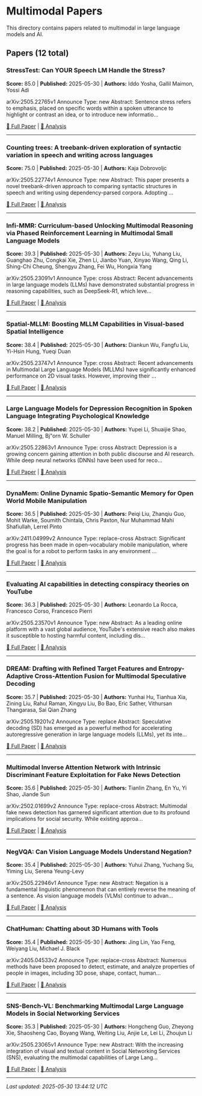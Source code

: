 # Multimodal Papers

This directory contains papers related to multimodal in large language models and AI.

## Papers (12 total)

### StressTest: Can YOUR Speech LM Handle the Stress?

**Score:** 85.0 | **Published:** 2025-05-30 | **Authors:** Iddo Yosha, Gallil Maimon, Yossi Adi

arXiv:2505.22765v1 Announce Type: new 
Abstract: Sentence stress refers to emphasis, placed on specific words within a spoken utterance to highlight or contrast an idea, or to introduce new informatio...

[📄 Full Paper](https://arxiv.org/abs/2505.22765) | [📝 Analysis](365b2cf7b09dc05260354b107db1cc13.md)

---

### Counting trees: A treebank-driven exploration of syntactic variation in speech and writing across languages

**Score:** 75.0 | **Published:** 2025-05-30 | **Authors:** Kaja Dobrovoljc

arXiv:2505.22774v1 Announce Type: new 
Abstract: This paper presents a novel treebank-driven approach to comparing syntactic structures in speech and writing using dependency-parsed corpora. Adopting ...

[📄 Full Paper](https://arxiv.org/abs/2505.22774) | [📝 Analysis](c835662b34dfbf99859be3bb249390e7.md)

---

### Infi-MMR: Curriculum-based Unlocking Multimodal Reasoning via Phased Reinforcement Learning in Multimodal Small Language Models

**Score:** 39.3 | **Published:** 2025-05-30 | **Authors:** Zeyu Liu, Yuhang Liu, Guanghao Zhu, Congkai Xie, Zhen Li, Jianbo Yuan, Xinyao Wang, Qing Li, Shing-Chi Cheung, Shengyu Zhang, Fei Wu, Hongxia Yang

arXiv:2505.23091v1 Announce Type: cross 
Abstract: Recent advancements in large language models (LLMs) have demonstrated substantial progress in reasoning capabilities, such as DeepSeek-R1, which leve...

[📄 Full Paper](https://arxiv.org/abs/2505.23091) | [📝 Analysis](05ce0e52026665c736d0e3a0bb9a788e.md)

---

### Spatial-MLLM: Boosting MLLM Capabilities in Visual-based Spatial Intelligence

**Score:** 38.4 | **Published:** 2025-05-30 | **Authors:** Diankun Wu, Fangfu Liu, Yi-Hsin Hung, Yueqi Duan

arXiv:2505.23747v1 Announce Type: cross 
Abstract: Recent advancements in Multimodal Large Language Models (MLLMs) have significantly enhanced performance on 2D visual tasks. However, improving their ...

[📄 Full Paper](https://arxiv.org/abs/2505.23747) | [📝 Analysis](2417f664e7b087e0ddffe2e058fdcd38.md)

---

### Large Language Models for Depression Recognition in Spoken Language Integrating Psychological Knowledge

**Score:** 38.2 | **Published:** 2025-05-30 | **Authors:** Yupei Li, Shuaijie Shao, Manuel Milling, Bj\"orn W. Schuller

arXiv:2505.22863v1 Announce Type: cross 
Abstract: Depression is a growing concern gaining attention in both public discourse and AI research. While deep neural networks (DNNs) have been used for reco...

[📄 Full Paper](https://arxiv.org/abs/2505.22863) | [📝 Analysis](8a4b0a6960fb13dafacbf2d2ba9d50a3.md)

---

### DynaMem: Online Dynamic Spatio-Semantic Memory for Open World Mobile Manipulation

**Score:** 36.5 | **Published:** 2025-05-30 | **Authors:** Peiqi Liu, Zhanqiu Guo, Mohit Warke, Soumith Chintala, Chris Paxton, Nur Muhammad Mahi Shafiullah, Lerrel Pinto

arXiv:2411.04999v2 Announce Type: replace-cross 
Abstract: Significant progress has been made in open-vocabulary mobile manipulation, where the goal is for a robot to perform tasks in any environment ...

[📄 Full Paper](https://arxiv.org/abs/2411.04999) | [📝 Analysis](3f09e21e9fe79f9ac2e445d02b80316a.md)

---

### Evaluating AI capabilities in detecting conspiracy theories on YouTube

**Score:** 36.3 | **Published:** 2025-05-30 | **Authors:** Leonardo La Rocca, Francesco Corso, Francesco Pierri

arXiv:2505.23570v1 Announce Type: new 
Abstract: As a leading online platform with a vast global audience, YouTube's extensive reach also makes it susceptible to hosting harmful content, including dis...

[📄 Full Paper](https://arxiv.org/abs/2505.23570) | [📝 Analysis](c9216cbf489839931de472622f20568c.md)

---

### DREAM: Drafting with Refined Target Features and Entropy-Adaptive Cross-Attention Fusion for Multimodal Speculative Decoding

**Score:** 35.7 | **Published:** 2025-05-30 | **Authors:** Yunhai Hu, Tianhua Xia, Zining Liu, Rahul Raman, Xingyu Liu, Bo Bao, Eric Sather, Vithursan Thangarasa, Sai Qian Zhang

arXiv:2505.19201v2 Announce Type: replace 
Abstract: Speculative decoding (SD) has emerged as a powerful method for accelerating autoregressive generation in large language models (LLMs), yet its inte...

[📄 Full Paper](https://arxiv.org/abs/2505.19201) | [📝 Analysis](d6fe1f25d73e5303ee51477332d31ac3.md)

---

### Multimodal Inverse Attention Network with Intrinsic Discriminant Feature Exploitation for Fake News Detection

**Score:** 35.6 | **Published:** 2025-05-30 | **Authors:** Tianlin Zhang, En Yu, Yi Shao, Jiande Sun

arXiv:2502.01699v2 Announce Type: replace-cross 
Abstract: Multimodal fake news detection has garnered significant attention due to its profound implications for social security. While existing approa...

[📄 Full Paper](https://arxiv.org/abs/2502.01699) | [📝 Analysis](016168cb999774a40b95b80a17913841.md)

---

### NegVQA: Can Vision Language Models Understand Negation?

**Score:** 35.4 | **Published:** 2025-05-30 | **Authors:** Yuhui Zhang, Yuchang Su, Yiming Liu, Serena Yeung-Levy

arXiv:2505.22946v1 Announce Type: new 
Abstract: Negation is a fundamental linguistic phenomenon that can entirely reverse the meaning of a sentence. As vision language models (VLMs) continue to advan...

[📄 Full Paper](https://arxiv.org/abs/2505.22946) | [📝 Analysis](890ce665496dddcb50490905d7df1ed3.md)

---

### ChatHuman: Chatting about 3D Humans with Tools

**Score:** 35.4 | **Published:** 2025-05-30 | **Authors:** Jing Lin, Yao Feng, Weiyang Liu, Michael J. Black

arXiv:2405.04533v2 Announce Type: replace-cross 
Abstract: Numerous methods have been proposed to detect, estimate, and analyze properties of people in images, including 3D pose, shape, contact, human...

[📄 Full Paper](https://arxiv.org/abs/2405.04533) | [📝 Analysis](1a6242ce1941abf7469289cf8661872c.md)

---

### SNS-Bench-VL: Benchmarking Multimodal Large Language Models in Social Networking Services

**Score:** 35.3 | **Published:** 2025-05-30 | **Authors:** Hongcheng Guo, Zheyong Xie, Shaosheng Cao, Boyang Wang, Weiting Liu, Anjie Le, Lei Li, Zhoujun Li

arXiv:2505.23065v1 Announce Type: new 
Abstract: With the increasing integration of visual and textual content in Social Networking Services (SNS), evaluating the multimodal capabilities of Large Lang...

[📄 Full Paper](https://arxiv.org/abs/2505.23065) | [📝 Analysis](fe48af221481590ede16e6c1febba56b.md)

---


*Last updated: 2025-05-30 13:44:12 UTC*

